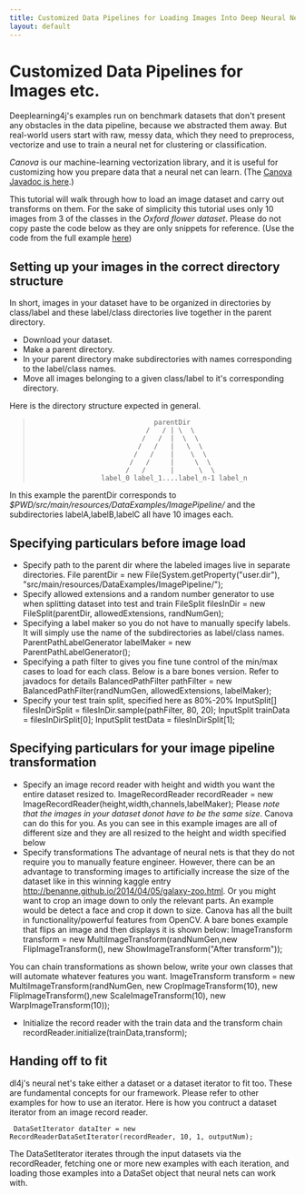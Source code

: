 ```yaml
---
title: Customized Data Pipelines for Loading Images Into Deep Neural Networks
layout: default
---
```


# Customized Data Pipelines for Images etc.

Deeplearning4j's examples run on benchmark datasets that don't present any obstacles in the data pipeline, because we abstracted them away. But real-world users start with raw, messy data, which they need to preprocess, vectorize and use to train a neural net for clustering or classification. 

*Canova* is our machine-learning vectorization library, and it is useful for customizing how you prepare data that a neural net can learn. (The [Canova Javadoc is here](http://deeplearning4j.org/canovadoc/).)

This tutorial will walk through how to load an image dataset and carry out transforms on them. For the sake of simplicity this tutorial uses only 10 images from 3 of the classes in the *Oxford flower dataset*. Please do not copy paste the code below as they are only snippets for reference. (Use the code from the full example [here](https://github.com/deeplearning4j/dl4j-0.4-examples/blob/earlybird/src/main/java/org/deeplearning4j/examples/dataExamples/ImagePipelineExample.java))

## Setting up your images in the correct directory structure
In short, images in your dataset have to be organized in directories by class/label and these label/class directories live together in the parent directory.
* Download your dataset. 
* Make a parent directory.
* In your parent directory make subdirectories with names corresponding to the label/class names.
* Move all images belonging to a given class/label to it's corresponding directory.

Here is the directory structure expected in general.

>                                   parentDir
>                                 /   / | \  \
>                                /   /  |  \  \
>                               /   /   |   \  \
>                              /   /    |    \  \
>                             /   /     |     \  \
>                            /   /      |      \  \
>                      label_0 label_1....label_n-1 label_n


In this example the parentDir corresponds to *$PWD/src/main/resources/DataExamples/ImagePipeline/* and the subdirectories labelA,labelB,labelC all have 10 images each. 

## Specifying particulars before image load
* Specify path to the parent dir where the labeled images live in separate directories.
      File parentDir = new File(System.getProperty("user.dir"), "src/main/resources/DataExamples/ImagePipeline/");
* Specify allowed extensions and a random number generator to use when splitting dataset into test and train 
      FileSplit filesInDir = new FileSplit(parentDir, allowedExtensions, randNumGen);
* Specifying a label maker so you do not have to manually specify labels. It will simply use the name of the subdirectories as label/class names.
      ParentPathLabelGenerator labelMaker = new ParentPathLabelGenerator();
* Specifying a path filter to gives you fine tune control of the min/max cases to load for each class. Below is a bare bones version. Refer to javadocs for details
      BalancedPathFilter pathFilter = new BalancedPathFilter(randNumGen, allowedExtensions, labelMaker);
* Specify your test train split, specified here as 80%-20%
      InputSplit[] filesInDirSplit = filesInDir.sample(pathFilter, 80, 20);
      InputSplit trainData = filesInDirSplit[0];
      InputSplit testData = filesInDirSplit[1];

## Specifying particulars for your image pipeline transformation
* Specify an image record reader with height and width you want the entire dataset resized to. 
      ImageRecordReader recordReader = new ImageRecordReader(height,width,channels,labelMaker);
Please *note that the images in your dataset donot have to be the same size*. Canova can do this for you. As you can see in this example images are all of different size and they are all resized to the height and width specified below
* Specify transformations
The advantage of neural nets is that they do not require you to manually feature engineer. However, there can be an advantage to transforming images to artificially increase the size of the dataset like in this winning kaggle entry <http://benanne.github.io/2014/04/05/galaxy-zoo.html>. Or you might want to crop an image down to only the relevant parts. An example would be detect a face and crop it down to size. Canova has all the built in functionality/powerful features from OpenCV. A bare bones example that flips an image and then displays it is shown below:
    ImageTransform transform = new MultiImageTransform(randNumGen,new FlipImageTransform(), new ShowImageTransform("After transform"));

You can chain transformations as shown below, write your own classes that will automate whatever features you want.
     ImageTransform transform = new MultiImageTransform(randNumGen, new CropImageTransform(10), new FlipImageTransform(),new ScaleImageTransform(10), new WarpImageTransform(10));
* Initialize the record reader with the train data and the transform chain
     recordReader.initialize(trainData,transform);

## Handing off to fit
dl4j's neural net's take either a dataset or a dataset iterator to fit too. These are fundamental concepts for our framework. Please refer to other examples for how to use an iterator. Here is how you contruct a dataset iterator from an image record reader.

     DataSetIterator dataIter = new RecordReaderDataSetIterator(recordReader, 10, 1, outputNum);

The DataSetIterator iterates through the input datasets via the recordReader, fetching one or more new examples with each iteration, and loading those examples into a DataSet object that neural nets can work with.
